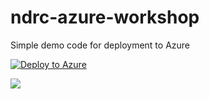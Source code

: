 # ndrc-azure-workshop
Simple demo code for deployment to Azure

[![Deploy to Azure](http://azuredeploy.net/deploybutton.png)](https://azuredeploy.net/)

<a href="https://azuredeploy.net/" target="_blank">
    <img src="http://azuredeploy.net/deploybutton.png"/>
</a>
